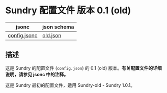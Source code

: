 # Sundry 配置文件 版本 0.1 (old)

| jsonc | json schema |
|-----|-----|
| [config.jsonc](config.jsonc) | [old.json](https://github.com/DuckDuckStudio/yazicbs.github.io/blob/main/Tools/Sundry/config/schema/old.json) |

## 描述
这是 Sundry 的配置文件 (`config.json`) 的 0.1 (old) 版本。**有关配置文件的详细说明，请参见 jsonc 中的注释。**  

这是 Sundry 最初的配置文件，适用 Sundry-old - Sundry 1.0.1。
